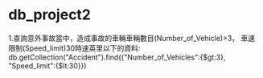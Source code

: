 # db_project2

 1.查詢意外事故當中，造成事故的車輛車輛數目(Number_of_Vehicle)>3， 車速限制(Speed_limit)30時速英里以下的資料:
db.getCollection("Accident").find({"Number_of_Vehicles":{$gt:3},
"Speed_limit":{$lt:30}})
